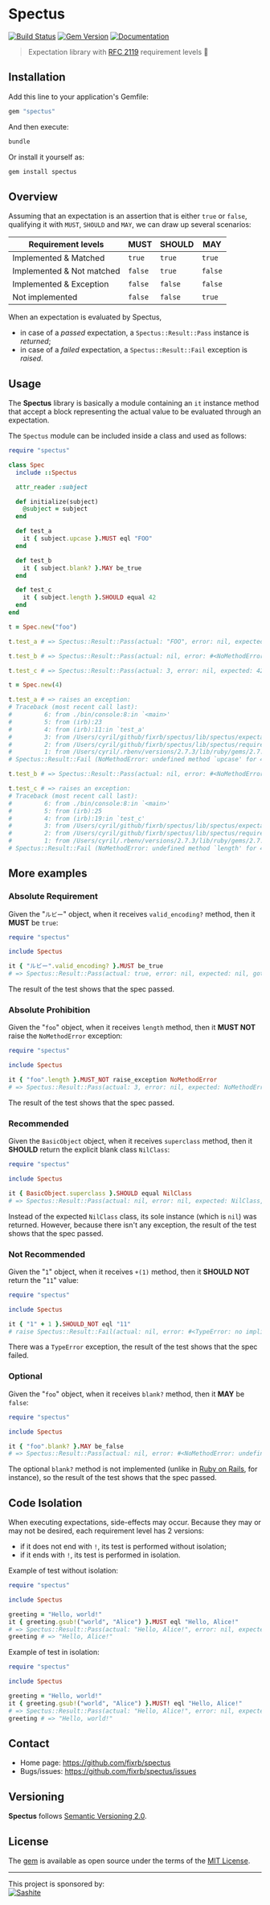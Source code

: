# Spectus

[![Build Status](https://api.travis-ci.org/fixrb/spectus.svg?branch=main)](https://travis-ci.org/fixrb/spectus)
[![Gem Version](https://badge.fury.io/rb/spectus.svg)](https://rubygems.org/gems/spectus)
[![Documentation](https://img.shields.io/:yard-docs-38c800.svg)](https://rubydoc.info/gems/spectus/frames)

> Expectation library with [RFC 2119](https://www.ietf.org/rfc/rfc2119.txt) requirement levels 🚥

## Installation

Add this line to your application's Gemfile:

```ruby
gem "spectus"
```

And then execute:

```sh
bundle
```

Or install it yourself as:

```sh
gem install spectus
```

## Overview

Assuming that an expectation is an assertion that is either `true` or `false`,
qualifying it with `MUST`, `SHOULD` and `MAY`, we can draw up several scenarios:

| Requirement levels        | **MUST** | **SHOULD** | **MAY** |
| ------------------------- | -------- | ---------- | ------- |
| Implemented & Matched     | `true`   | `true`     | `true`  |
| Implemented & Not matched | `false`  | `true`     | `false` |
| Implemented & Exception   | `false`  | `false`    | `false` |
| Not implemented           | `false`  | `false`    | `true`  |

When an expectation is evaluated by Spectus,

* in case of a _passed_ expectation, a `Spectus::Result::Pass` instance is _returned_;
* in case of a _failed_ expectation, a `Spectus::Result::Fail` exception is _raised_.

## Usage

The __Spectus__ library is basically a module containing an `it` instance method that accept a block representing the actual value to be evaluated through an expectation.

The `Spectus` module can be included inside a class and used as follows:

```ruby
require "spectus"

class Spec
  include ::Spectus

  attr_reader :subject

  def initialize(subject)
    @subject = subject
  end

  def test_a
    it { subject.upcase }.MUST eql "FOO"
  end

  def test_b
    it { subject.blank? }.MAY be_true
  end

  def test_c
    it { subject.length }.SHOULD equal 42
  end
end
```

```ruby
t = Spec.new("foo")

t.test_a # => Spectus::Result::Pass(actual: "FOO", error: nil, expected: "FOO", got: true, matcher: :eql, negate: false, level: :MUST, valid: true)

t.test_b # => Spectus::Result::Pass(actual: nil, error: #<NoMethodError: undefined method `blank?' for "foo":String>, expected: nil, got: nil, matcher: :be_true, negate: false, level: :MAY, valid: false)

t.test_c # => Spectus::Result::Pass(actual: 3, error: nil, expected: 42, got: false, matcher: :equal, negate: false, level: :SHOULD, valid: false)
```

```ruby
t = Spec.new(4)

t.test_a # => raises an exception:
# Traceback (most recent call last):
#         6: from ./bin/console:8:in `<main>'
#         5: from (irb):23
#         4: from (irb):11:in `test_a'
#         3: from /Users/cyril/github/fixrb/spectus/lib/spectus/expectation_target.rb:34:in `MUST'
#         2: from /Users/cyril/github/fixrb/spectus/lib/spectus/requirement_level/base.rb:38:in `call'
#         1: from /Users/cyril/.rbenv/versions/2.7.3/lib/ruby/gems/2.7.0/gems/expresenter-1.2.1/lib/expresenter/fail.rb:19:in `with'
# Spectus::Result::Fail (NoMethodError: undefined method `upcase' for 4:Integer)

t.test_b # => Spectus::Result::Pass(actual: nil, error: #<NoMethodError: undefined method `blank?' for 4:Integer>, expected: nil, got: nil, matcher: :be_true, negate: false, level: :MAY, valid: false)

t.test_c # => raises an exception:
# Traceback (most recent call last):
#         6: from ./bin/console:8:in `<main>'
#         5: from (irb):25
#         4: from (irb):19:in `test_c'
#         3: from /Users/cyril/github/fixrb/spectus/lib/spectus/expectation_target.rb:100:in `SHOULD'
#         2: from /Users/cyril/github/fixrb/spectus/lib/spectus/requirement_level/base.rb:38:in `call'
#         1: from /Users/cyril/.rbenv/versions/2.7.3/lib/ruby/gems/2.7.0/gems/expresenter-1.2.1/lib/expresenter/fail.rb:19:in `with'
# Spectus::Result::Fail (NoMethodError: undefined method `length' for 4:Integer.)
```

## More examples

### Absolute Requirement

Given the "`ルビー`" object, when it receives `valid_encoding?` method, then it **MUST** be `true`:

```ruby
require "spectus"

include Spectus

it { "ルビー".valid_encoding? }.MUST be_true
# => Spectus::Result::Pass(actual: true, error: nil, expected: nil, got: true, matcher: :be_true, negate: false, level: :MUST, valid: true)
```

The result of the test shows that the spec passed.

### Absolute Prohibition

Given the "`foo`" object, when it receives `length` method, then it **MUST NOT** raise the `NoMethodError` exception:

```ruby
require "spectus"

include Spectus

it { "foo".length }.MUST_NOT raise_exception NoMethodError
# => Spectus::Result::Pass(actual: 3, error: nil, expected: NoMethodError, got: true, matcher: :raise_exception, negate: true, level: :MUST, valid: true)
```

The result of the test shows that the spec passed.

### Recommended

Given the `BasicObject` object, when it receives `superclass` method, then it **SHOULD** return the explicit blank class `NilClass`:

```ruby
require "spectus"

include Spectus

it { BasicObject.superclass }.SHOULD equal NilClass
# => Spectus::Result::Pass(actual: nil, error: nil, expected: NilClass, got: false, matcher: :equal, negate: false, level: :SHOULD, valid: false)
```

Instead of the expected `NilClass` class, its sole instance (which is `nil`) was returned.
However, because there isn't any exception, the result of the test shows that the spec passed.

### Not Recommended

Given the "`1`" object, when it receives `+(1)` method, then it **SHOULD NOT** return the "`11`" value:

```ruby
require "spectus"

include Spectus

it { "1" + 1 }.SHOULD_NOT eql "11"
# raise Spectus::Result::Fail(actual: nil, error: #<TypeError: no implicit conversion of Integer into String>, expected: "11", got: nil, matcher: :eql, negate: true, level: :SHOULD, valid: false)
```

There was a `TypeError` exception, the result of the test shows that the spec failed.

### Optional

Given the "`foo`" object, when it receives `blank?` method, then it **MAY** be `false`:

```ruby
require "spectus"

include Spectus

it { "foo".blank? }.MAY be_false
# => Spectus::Result::Pass(actual: nil, error: #<NoMethodError: undefined method `blank?' for "foo":String>, expected: nil, got: nil, matcher: :be_false, negate: false, level: :MAY, valid: false)
```

The optional `blank?` method is not implemented (unlike in [Ruby on Rails](https://api.rubyonrails.org/classes/Object.html#method-i-blank-3F), for instance), so the result of the test shows that the spec passed.

## Code Isolation

When executing expectations, side-effects may occur.
Because they may or may not be desired, each requirement level has 2 versions:

* if it does not end with `!`, its test is performed without isolation;
* if it ends with `!`, its test is performed in isolation.

Example of test without isolation:

```ruby
require "spectus"

include Spectus

greeting = "Hello, world!"
it { greeting.gsub!("world", "Alice") }.MUST eql "Hello, Alice!"
# => Spectus::Result::Pass(actual: "Hello, Alice!", error: nil, expected: "Hello, Alice!", got: true, matcher: :eql, negate: false, level: :MUST, valid: true)
greeting # => "Hello, Alice!"
```

Example of test in isolation:

```ruby
require "spectus"

include Spectus

greeting = "Hello, world!"
it { greeting.gsub!("world", "Alice") }.MUST! eql "Hello, Alice!"
# => Spectus::Result::Pass(actual: "Hello, Alice!", error: nil, expected: "Hello, Alice!", got: true, matcher: :eql, negate: false, level: :MUST, valid: true)
greeting # => "Hello, world!"
```

## Contact

* Home page: https://github.com/fixrb/spectus
* Bugs/issues: https://github.com/fixrb/spectus/issues

## Versioning

__Spectus__ follows [Semantic Versioning 2.0](https://semver.org/).

## License

The [gem](https://rubygems.org/gems/spectus) is available as open source under the terms of the [MIT License](https://opensource.org/licenses/MIT).

***

<p>
  This project is sponsored by:<br />
  <a href="https://sashite.com/"><img
    src="https://github.com/fixrb/spectus/raw/main/img/sashite.png"
    alt="Sashite" /></a>
</p>
